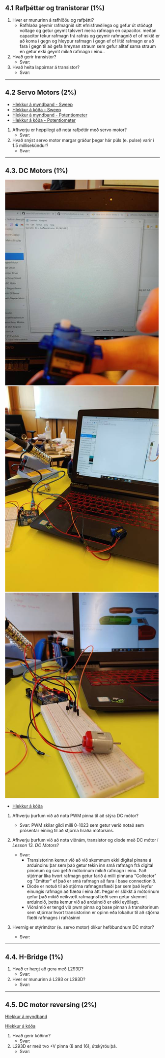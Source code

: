 ## 4.1 Rafþéttar og tranistorar (1%)

1. Hver er munurinn á rafhlöðu og rafþétti?
    - Rafhlaða geymir rafmagnið sitt efnisfræðilega og gefur út stöðugt voltage og getur geymt talsvert meira rafmagn en capacitor.
      meðan capacitor tekur rafmagn frá rafrás og geymir rafmagnið ef of mikið er að koma í gegn og hleypur rafmagn í gegn ef of lítið rafmagn er að fara í gegn til að                 gefa hreynan straum sem gefur alltaf sama straum en getur ekki geymt mikið rafmagn í einu..
1. Hvað gerir transistor?
   - Svar:
2. Hvað heita lappirnar á transistor?
   - Svar:

---

## 4.2 Servo Motors (2%)

- [Hlekkur á myndband - Sweep]()
- [Hlekkur á kóða - Sweep]()
- [Hlekkur á myndband - Potentiometer]()
- [Hlekkur á kóða - Potentiometer]()

1. Afhverju er heppilegt að nota rafþéttir með servo motor?
    - Svar:
2. Hvað snýst servo motor margar gráður þegar hár púls (e. pulse) varir í 1.5 millisekúndur?
    - Svar:

---

## 4.3. DC Motors (1%)
![Servo](https://github.com/sveinnoli/vesm2h21/blob/main/verkefni4/4.3_DC_Motors/Servo.jpg)
![Servo_potentometer](https://github.com/sveinnoli/vesm2h21/blob/main/verkefni4/4.3_DC_Motors/Servo_potento.jpg)
![DC_Motor](https://github.com/sveinnoli/vesm2h21/blob/main/verkefni4/4.3_DC_Motors/DC_motor.jpg)
- [Hlekkur á kóða](https://github.com/sveinnoli/vesm2h21/tree/main/verkefni4/4.3_DC_Motors/code)

1. Afhverju þurfum við að nota PWM pinna til að stýra DC mótor?
   - Svar: PWM skilar gildi milli 0-1023 sem getur verið notað sem prósentar eining til að stjórna hraða mótorsins.
2. Afhverju þurfum við að nota viðnám, transistor og diode með DC mótor í _Lesson 13. DC Motors_?
   - Svar: 
        - Transistorinn kemur við að við skemmum ekki digital pinana á arduinoinu þar sem það getur tekin inn smá rafmagn frá digital pinonum og svo gefið mótorinum mikið                  rafmagn í einu. Það stjórnar líka hvort rafmagn getur farið á milli pinnana "Collector" og "Emitter" ef það er smá rafmagn að fara í base connectionið.
        - Diode er notuð til að stjórna rafmagnsflæði þar sem það leyfur einungis rafmagn að flæða í eina átt. Þegar er slökkt á mótorinum gefur það mikið neikvætt                        rafmagnsflæði sem getur skemmt arduinoið, þetta kemur við að arduinoið er ekki eyðilagt.
        - Viðnámið er tengd við pwm pinna og base pinnan á transitorinum sem stjórnar hvort transistorinn er opinn eða lokaður til að stjórna flæði rafmagns í rafrásinni

3. Hvernig er stýrimótor (e. servo motor) ólíkur hefðbundnum DC mótor?
   - Svar: 

---

## 4.4. H-Bridge (1%)

1. Hvað er hægt að gera með L293D?
   - Svar:
2. Hver er munurinn á L293 or L293D?
   - Svar:

---

## 4.5. DC motor reversing (2%)

[Hlekkur á myndband]()

[Hlekkur á kóða]()

1. Hvað gerir kóðinn?
    - Svar:
1. L293D er með tvo +V pinna (8 and 16), útskýrðu þá.
    - Svar:

